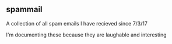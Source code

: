## spammail
A collection of all spam emails I have recieved since 7/3/17

I'm documenting these because they are laughable and interesting
